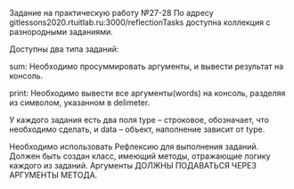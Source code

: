 Задание на практическую работу №27-28 По адресу gitlessons2020.rtuitlab.ru:3000/reflectionTasks доступна коллекция с разнородными заданиями.

Доступны два типа заданий:

sum: Необходимо просуммировать аргументы, и вывести результат на консоль.

print: Необходимо вывести все аргументы(words) на консоль, разделяя из символом, указанном в delimeter.

У каждого задания есть два поля type – строковое, обозначает, что необходимо сделать, и data – объект, наполнение зависит от type.

Необходимо использовать Рефлексию для выполнения заданий. Должен быть создан класс, имеющий методы, отражающие логику каждого из заданий. Аргументы ДОЛЖНЫ ПОДАВАТЬСЯ ЧЕРЕЗ АРГУМЕНТЫ МЕТОДА.
